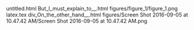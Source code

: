 untitled.html
But_I_must_explain_to__.html
figures/figure_1/figure_1.png
latex.tex
div_On_the_other_hand__.html
figures/Screen Shot 2016-09-05 at 10.47.42 AM/Screen Shot 2016-09-05 at 10.47.42 AM.png
